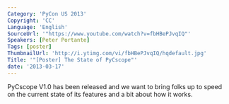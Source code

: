 ```yaml
---
Category: 'PyCon US 2013'
Copyright: 'CC'
Language: 'English'
SourceUrl: '"https://www.youtube.com/watch?v=fbHBePJvqIQ"'
Speakers: [Peter Portante]
Tags: [poster]
ThumbnailUrl: 'http://i.ytimg.com/vi/fbHBePJvqIQ/hqdefault.jpg'
Title: '"[Poster] The State of PyCscope"'
date: '2013-03-17'
---
```

PyCscope V1.0 has been released and we want to bring folks up to speed on the current state of its features and a bit about how it works.